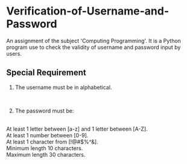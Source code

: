 # Verification-of-Username-and-Password
An assignment of the subject 'Computing Programming'.  It is a Python program use to check the validity of username and password input by users. 

## Special Requirement 

1. The username must be in alphabetical.
<br>

2. The password must be: 
<br>
At least 1 letter between [a-z] and 1 letter between [A-Z].
<br>
At least 1 number between [0-9].
<br>
At least 1 character from [!@#$%^&].
<br>
Minimum length 10 characters.
<br>
Maximum length 30 characters.

